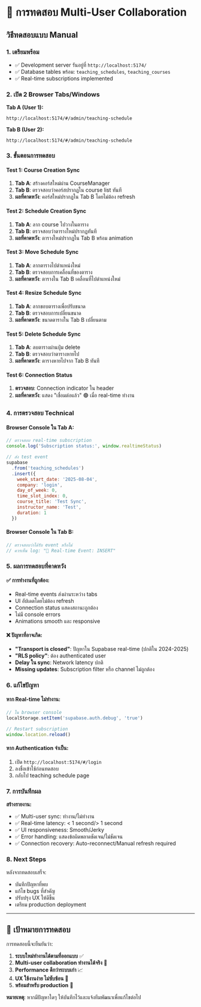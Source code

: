 # 🔄 การทดสอบ Multi-User Collaboration

## วิธีทดสอบแบบ Manual

### 1. **เตรียมพร้อม**
- ✅ Development server รันอยู่ที่ `http://localhost:5174/`
- ✅ Database tables พร้อม: `teaching_schedules`, `teaching_courses`
- ✅ Real-time subscriptions implemented

### 2. **เปิด 2 Browser Tabs/Windows**

**Tab A (User 1):**
```
http://localhost:5174/#/admin/teaching-schedule
```

**Tab B (User 2):**
```  
http://localhost:5174/#/admin/teaching-schedule
```

### 3. **ขั้นตอนการทดสอบ**

#### **Test 1: Course Creation Sync**
1. **Tab A**: สร้างคอร์สใหม่ผ่าน CourseManager
2. **Tab B**: ตรวจสอบว่าคอร์สปรากฏใน course list ทันที
3. **ผลที่คาดหวัง**: คอร์สใหม่ปรากฏใน Tab B โดยไม่ต้อง refresh

#### **Test 2: Schedule Creation Sync**  
1. **Tab A**: ลาก course ไปวางในตาราง
2. **Tab B**: ตรวจสอบว่าตารางใหม่ปรากฏทันที
3. **ผลที่คาดหวัง**: ตารางใหม่ปรากฏใน Tab B พร้อม animation

#### **Test 3: Move Schedule Sync**
1. **Tab A**: ลากตารางไปตำแหน่งใหม่
2. **Tab B**: ตรวจสอบการเคลื่อนที่ของตาราง
3. **ผลที่คาดหวัง**: ตารางใน Tab B เคลื่อนที่ไปตำแหน่งใหม่

#### **Test 4: Resize Schedule Sync**
1. **Tab A**: ลากขอบตารางเพื่อปรับขนาด
2. **Tab B**: ตรวจสอบการเปลี่ยนขนาด
3. **ผลที่คาดหวัง**: ขนาดตารางใน Tab B เปลี่ยนตาม

#### **Test 5: Delete Schedule Sync**
1. **Tab A**: ลบตารางผ่านปุ่ม delete
2. **Tab B**: ตรวจสอบว่าตารางหายไป
3. **ผลที่คาดหวัง**: ตารางหายไปจาก Tab B ทันที

#### **Test 6: Connection Status**
1. **ตรวจสอบ**: Connection indicator ใน header
2. **ผลที่คาดหวัง**: แสดง "เชื่อมต่อแล้ว" 🟢 เมื่อ real-time ทำงาน

### 4. **การตรวจสอบ Technical**

#### **Browser Console ใน Tab A:**
```javascript
// ตรวจสอบ real-time subscription
console.log('Subscription status:', window.realtimeStatus)

// ส่ง test event
supabase
  .from('teaching_schedules')
  .insert({
    week_start_date: '2025-08-04',
    company: 'login', 
    day_of_week: 0,
    time_slot_index: 0,
    course_title: 'Test Sync',
    instructor_name: 'Test',
    duration: 1
  })
```

#### **Browser Console ใน Tab B:**
```javascript
// ตรวจสอบว่าได้รับ event หรือไม่
// ควรเห็น log: "📡 Real-time Event: INSERT"
```

### 5. **ผลการทดสอบที่คาดหวัง**

#### ✅ **การทำงานที่ถูกต้อง:**
- Real-time events ส่งผ่านระหว่าง tabs
- UI อัปเดตโดยไม่ต้อง refresh
- Connection status แสดงสถานะถูกต้อง
- ไม่มี console errors
- Animations smooth และ responsive

#### ❌ **ปัญหาที่อาจเกิด:**
- **"Transport is closed"**: ปัญหาใน Supabase real-time (ปกติใน 2024-2025)
- **"RLS policy"**: ต้อง authenticated user
- **Delay ใน sync**: Network latency ปกติ
- **Missing updates**: Subscription filter หรือ channel ไม่ถูกต้อง

### 6. **แก้ไขปัญหา**

#### **หาก Real-time ไม่ทำงาน:**
```javascript
// ใน browser console
localStorage.setItem('supabase.auth.debug', 'true')

// Restart subscription
window.location.reload()
```

#### **หาก Authentication จำเป็น:**
1. เปิด `http://localhost:5174/#/login`
2. ลงชื่อเข้าใช้ก่อนทดสอบ
3. กลับไป teaching schedule page

### 7. **การบันทึกผล**

**สร้างรายงาน:**
- ✅ Multi-user sync: ทำงาน/ไม่ทำงาน
- ✅ Real-time latency: < 1 second/> 1 second
- ✅ UI responsiveness: Smooth/Jerky
- ✅ Error handling: แสดงข้อผิดพลาดชัดเจน/ไม่ชัดเจน
- ✅ Connection recovery: Auto-reconnect/Manual refresh required

### 8. **Next Steps**

หลังจากทดสอบเสร็จ:
- บันทึกปัญหาที่พบ
- แก้ไข bugs ที่สำคัญ
- ปรับปรุง UX ให้ดีขึ้น
- เตรียม production deployment

---

## 🎯 เป้าหมายการทดสอบ

การทดสอบนี้จะยืนยันว่า:
1. **ระบบใหม่ทำงานได้ตามที่ออกแบบ** ✅
2. **Multi-user collaboration ทำงานได้จริง** 🔄
3. **Performance ดีกว่าระบบเก่า** 📈
4. **UX ใช้งานง่าย ไม่ซับซ้อน** 🎨
5. **พร้อมสำหรับ production** 🚀

**หมายเหตุ**: หากมีปัญหาใดๆ ให้บันทึกไว้และแจ้งทีมพัฒนาเพื่อแก้ไขต่อไป